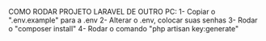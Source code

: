COMO RODAR PROJETO LARAVEL DE OUTRO PC:
1- Copiar o ".env.example" para a .env
2- Alterar o .env, colocar suas senhas
3- Rodar o "composer install"
4- Rodar o comando "php artisan key:generate"
